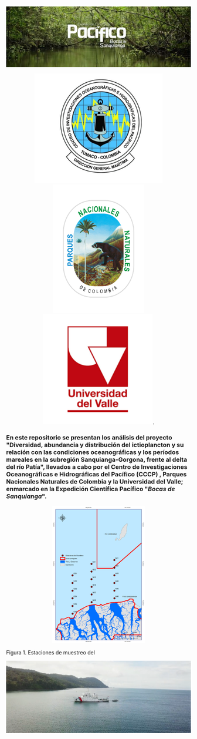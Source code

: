 
[![Expedición Pacifico: Bocas de Sanquianga](/Imagenes_MD/Cabezote.png)](https://youtu.be/Rsuj0Ps-Ugk)

<p align="center" width="100%">
<img src = "/Imagenes_MD/cioh-p.jpg" width="350px" height="300px" style="float"/><img src = "/Imagenes_MD/PNN.png" width="250px" height="350px" style="float"/><img src = "/Imagenes_MD/univalle.png" width="300px" height="300px" style="float"/>.
</p>

### En este repositorio se presentan los análisis del proyecto "Diversidad, abundancia y distribución del ictioplancton y su relación con las condiciones oceanográficas y los períodos mareales en la subregión Sanquianga-Gorgona, frente al delta del río Patía", llevados a cabo por el Centro de Investigaciones Oceanográficas e Hidrográficas del Pacífico (CCCP) , Parques Nacionales Naturales de Colombia  y la Universidad del Valle; enmarcado en la Expedición Científica Pacífico "*Bocas de Sanquianga*".



<p align="center" width="100%">
    <img width="50%" src="/Imagenes_MD/Mapa_Estaciones_Bocas.png">
</p>
Figura 1. Estaciones de muestreo del 




[![Caption for the picture.](/Imagenes_MD/Screen_shot.png)](src="https://www.youtube.com/watch?v=Rsuj0Ps-Ugk">)

